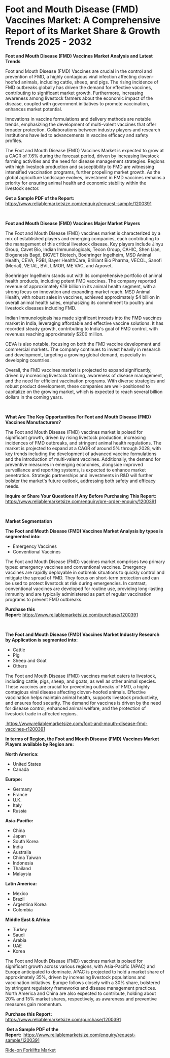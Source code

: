 <p><h1>Foot and Mouth Disease (FMD) Vaccines Market: A Comprehensive Report of its Market Share & Growth Trends 2025 - 2032</h1></p><p><strong>Foot and Mouth Disease (FMD) Vaccines Market Analysis and Latest Trends</strong></p>
<p><p>Foot and Mouth Disease (FMD) Vaccines are crucial in the control and prevention of FMD, a highly contagious viral infection affecting cloven-hoofed animals, including cattle, sheep, and pigs. The rising incidence of FMD outbreaks globally has driven the demand for effective vaccines, contributing to significant market growth. Furthermore, increasing awareness among livestock farmers about the economic impact of the disease, coupled with government initiatives to promote vaccination, enhances market potential. </p><p>Innovations in vaccine formulations and delivery methods are notable trends, emphasizing the development of multi-valent vaccines that offer broader protection. Collaborations between industry players and research institutions have led to advancements in vaccine efficacy and safety profiles. </p><p>The Foot and Mouth Disease (FMD) Vaccines Market is expected to grow at a CAGR of 7.6% during the forecast period, driven by increasing livestock farming activities and the need for disease management strategies. Regions with high livestock production and susceptibility to FMD are witnessing intensified vaccination programs, further propelling market growth. As the global agriculture landscape evolves, investment in FMD vaccines remains a priority for ensuring animal health and economic stability within the livestock sector.</p></p>
<p><strong>Get a Sample PDF of the Report:&nbsp;</strong> <a href="https://www.reliablemarketsize.com/enquiry/request-sample/1200391?utm_campaign=2626&utm_medium=2&utm_source=Github&utm_content=ia&utm_term=22032025&utm_id=foot-and-mouth-disease-fmd-vaccines">https://www.reliablemarketsize.com/enquiry/request-sample/1200391</a></p>
<p>&nbsp;</p>
<p><strong>Foot and Mouth Disease (FMD) Vaccines Major Market Players</strong></p>
<p><p>The Foot and Mouth Disease (FMD) vaccines market is characterized by a mix of established players and emerging companies, each contributing to the management of this critical livestock disease. Key players include Jinyu Group, Cavet Bio, Indian Immunologicals, Tecon Group, CAHIC, Shen Lian, Biogenesis Bagó, BIGVET Biotech, Boehringer Ingelheim, MSD Animal Health, CEVA, FGBI, Bayer HealthCare, Brilliant Bio Pharma, VECOL, Sanofi (Merial), VETAL, BVI, LIMOR, ME VAC, and Agrovet.</p><p>Boehringer Ingelheim stands out with its comprehensive portfolio of animal health products, including potent FMD vaccines. The company reported revenue of approximately €19 billion in its animal health segment, with a strong focus on innovation and expanding market reach. MSD Animal Health, with robust sales in vaccines, achieved approximately $4 billion in overall animal health sales, emphasizing its commitment to poultry and livestock diseases including FMD.</p><p>Indian Immunologicals has made significant inroads into the FMD vaccines market in India, leveraging affordable and effective vaccine solutions. It has recorded steady growth, contributing to India's goal of FMD control, with revenues reaching approximately $200 million.</p><p>CEVA is also notable, focusing on both the FMD vaccine development and commercial markets. The company continues to invest heavily in research and development, targeting a growing global demand, especially in developing countries.</p><p>Overall, the FMD vaccines market is projected to expand significantly, driven by increasing livestock farming, awareness of disease management, and the need for efficient vaccination programs. With diverse strategies and robust product development, these companies are well-positioned to capitalize on the growing market, which is expected to reach several billion dollars in the coming years.</p></p>
<p>&nbsp;</p>
<p><strong>What Are The Key Opportunities For Foot and Mouth Disease (FMD) Vaccines Manufacturers?</strong></p>
<p><p>The Foot and Mouth Disease (FMD) vaccines market is poised for significant growth, driven by rising livestock production, increasing incidences of FMD outbreaks, and stringent animal health regulations. The market is projected to expand at a CAGR of around 5% through 2028, with key trends including the development of advanced vaccine formulations and the introduction of multi-valent vaccines. Additionally, the demand for preventive measures in emerging economies, alongside improved surveillance and reporting systems, is expected to enhance market penetration. Strategic partnerships and investments in R&D will further bolster the market's future outlook, addressing both safety and efficacy needs.</p></p>
<p><strong>Inquire or Share Your Questions If Any Before Purchasing This Report:</strong> <a href="https://www.reliablemarketsize.com/enquiry/pre-order-enquiry/1200391?utm_campaign=2626&utm_medium=2&utm_source=Github&utm_content=ia&utm_term=22032025&utm_id=foot-and-mouth-disease-fmd-vaccines">https://www.reliablemarketsize.com/enquiry/pre-order-enquiry/1200391</a></p>
<p>&nbsp;</p>
<p><strong>Market Segmentation</strong></p>
<p><strong>The Foot and Mouth Disease (FMD) Vaccines Market Analysis by types is segmented into:</strong></p>
<p><ul><li>Emergency Vaccines</li><li>Conventional Vaccines</li></ul></p>
<p><p>The Foot and Mouth Disease (FMD) vaccines market comprises two primary types: emergency vaccines and conventional vaccines. Emergency vaccines are rapidly deployable in outbreak situations to quickly control and mitigate the spread of FMD. They focus on short-term protection and can be used to protect livestock at risk during emergencies. In contrast, conventional vaccines are developed for routine use, providing long-lasting immunity and are typically administered as part of regular vaccination programs to prevent FMD outbreaks.</p></p>
<p><strong>Purchase this Report:&nbsp;</strong><a href="https://www.reliablemarketsize.com/purchase/1200391?utm_campaign=2626&utm_medium=2&utm_source=Github&utm_content=ia&utm_term=22032025&utm_id=foot-and-mouth-disease-fmd-vaccines">https://www.reliablemarketsize.com/purchase/1200391</a></p>
<p>&nbsp;</p>
<p><strong>The Foot and Mouth Disease (FMD) Vaccines Market Industry Research by Application is segmented into:</strong></p>
<p><ul><li>Cattle</li><li>Pig</li><li>Sheep and Goat</li><li>Others</li></ul></p>
<p><p>The Foot and Mouth Disease (FMD) vaccines market caters to livestock, including cattle, pigs, sheep, and goats, as well as other animal species. These vaccines are crucial for preventing outbreaks of FMD, a highly contagious viral disease affecting cloven-hoofed animals. Effective vaccination helps maintain animal health, supports livestock productivity, and ensures food security. The demand for vaccines is driven by the need for disease control, enhanced animal welfare, and the protection of livestock trade in affected regions.</p></p>
<p><a href="https://www.reliablemarketsize.com/foot-and-mouth-disease-fmd-vaccines-r1200391?utm_campaign=2626&utm_medium=2&utm_source=Github&utm_content=ia&utm_term=22032025&utm_id=foot-and-mouth-disease-fmd-vaccines">&nbsp;https://www.reliablemarketsize.com/foot-and-mouth-disease-fmd-vaccines-r1200391</a></p>
<p><strong>In terms of Region, the Foot and Mouth Disease (FMD) Vaccines Market Players available by Region are:</strong></p>
<p>
    <p> <strong> North America: </strong>
        <ul>
            <li>United States</li>
            <li>Canada</li>
        </ul>
        </p> 
    <p> <strong> Europe: </strong>
        <ul>
            <li>Germany</li>
            <li>France</li>
            <li>U.K.</li>
            <li>Italy</li>
            <li>Russia</li>
        </ul>
        </p> 
    <p> <strong> Asia-Pacific: </strong>
        <ul>
            <li>China</li>
            <li>Japan</li>
            <li>South Korea</li>
            <li>India</li>
            <li>Australia</li>
            <li>China Taiwan</li>
            <li>Indonesia</li>
            <li>Thailand</li>
            <li>Malaysia</li>
        </ul>
        </p> 
    <p> <strong> Latin America: </strong>
        <ul>
            <li>Mexico</li>
            <li>Brazil</li>
            <li>Argentina Korea</li>
            <li>Colombia</li>
        </ul>
        </p> 
    <p> <strong> Middle East & Africa: </strong>
        <ul>
            <li>Turkey</li>
            <li>Saudi</li>
            <li>Arabia</li>
            <li>UAE</li>
            <li>Korea</li>
        </ul>
    </p>
    </p>
<p><p>The Foot and Mouth Disease (FMD) vaccines market is poised for significant growth across various regions, with Asia-Pacific (APAC) and Europe anticipated to dominate. APAC is projected to hold a market share of approximately 35%, driven by increasing livestock populations and vaccination initiatives. Europe follows closely with a 30% share, bolstered by stringent regulatory frameworks and disease management practices. North America and China are also expected to contribute, holding about 20% and 15% market shares, respectively, as awareness and preventive measures gain momentum.</p></p>
<p><strong>Purchase this Report: </strong><a href="https://www.reliablemarketsize.com/purchase/1200391?utm_campaign=2626&utm_medium=2&utm_source=Github&utm_content=ia&utm_term=22032025&utm_id=foot-and-mouth-disease-fmd-vaccines">https://www.reliablemarketsize.com/purchase/1200391</a></p>
<p>&nbsp;<strong>Get a Sample PDF of the Report:&nbsp;&nbsp;</strong><a href="https://www.reliablemarketsize.com/enquiry/request-sample/1200391?utm_campaign=2626&utm_medium=2&utm_source=Github&utm_content=ia&utm_term=22032025&utm_id=foot-and-mouth-disease-fmd-vaccines">https://www.reliablemarketsize.com/enquiry/request-sample/1200391</a></p>
<p><strong></strong></p>
<p><p><a href="https://github.com/ccreola81/Market-Research-Report-List-1/blob/main/ride-on-forklifts-market.md?utm_campaign=2626&utm_medium=2&utm_source=Github&utm_content=ia&utm_term=22032025&utm_id=foot-and-mouth-disease-fmd-vaccines">Ride-on Forklifts Market</a></p></p>